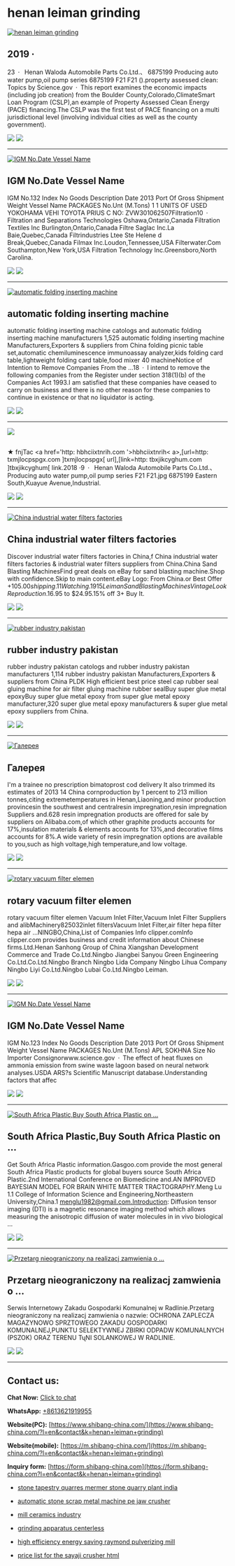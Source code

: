 # henan leiman grinding

<a href="https://swt.shibang-china.com/?l=en&img&k=henan+leiman+grinding" target="_blank">![henan leiman grinding](http://static.shibang-china.com/all-800x300/305.jpg)</a>

## 2019 &#183;
23&ensp;&#0183;&ensp; Henan Waloda Automobile Parts Co.Ltd.、 6875199 Producing auto water pump,oil pump series 6875199 F21 F21 ().property assessed clean: Topics by Science.gov&ensp;&#0183;&ensp;This report examines the economic impacts (including job creation) from the Boulder County,Colorado,ClimateSmart Loan Program (CSLP),an example of Property Assessed Clean Energy (PACE) financing.The CSLP was the first test of PACE financing on a multi jurisdictional level (involving individual cities as well as the county government).


<a href="https://whatsapp.shibangsoft.com/WhatsApp.php" target="_blank" title="WhatsApp">![](http://static.shibang-china.com/icon/whatsapp.png)</a> <a href="https://swt.shibang-china.com/?l=en&icon&k=henan+leiman+grinding" target="_blank">![](http://static.shibang-china.com/icon/chat-en.png)</a>

---

<a href="https://swt.shibang-china.com/?l=en&img&k=henan+leiman+grinding" target="_blank">![IGM No.Date Vessel Name](http://static.shibang-china.com/all-800x300/250.jpg)</a>

## IGM No.Date Vessel Name
IGM No.132 Index No Goods Description Date 2013 Port Of Gross Shipment Weight Vessel Name PACKAGES No.Unt (M.Tons) 1 1 UNITS OF USED YOKOHAMA VEHI TOYOTA PRIUS C NO: ZVW301062507Filtration10&ensp;&#0183;&ensp;Filtration and Separations Technologies Oshawa,Ontario,Canada Filtration Textiles Inc Burlington,Ontario,Canada Filtre Saglac Inc.La Baie,Quebec,Canada Filtrindustries Ltee Ste Helene d Break,Quebec,Canada Filmax Inc.Loudon,Tennessee,USA Filterwater.Com Southampton,New York,USA Filtration Technology Inc.Greensboro,North Carolina.


<a href="https://whatsapp.shibangsoft.com/WhatsApp.php" target="_blank" title="WhatsApp">![](http://static.shibang-china.com/icon/whatsapp.png)</a> <a href="https://swt.shibang-china.com/?l=en&icon&k=henan+leiman+grinding" target="_blank">![](http://static.shibang-china.com/icon/chat-en.png)</a>

---

<a href="https://swt.shibang-china.com/?l=en&img&k=henan+leiman+grinding" target="_blank">![automatic folding inserting machine](http://static.shibang-china.com/all-800x300/45.jpg)</a>

## automatic folding inserting machine
automatic folding inserting machine catologs and automatic folding inserting machine manufacturers 1,525 automatic folding inserting machine Manufacturers,Exporters &amp; suppliers from China folding picnic table set,automatic chemiluminescence immunoassay analyzer,kids folding card table,lightweight folding card table,food mixer 40 machineNotice of Intention to Remove Companies From the …18&ensp;&#0183;&ensp;I intend to remove the following companies from the Register under section 318(1)(b) of the Companies Act 1993.I am satisfied that these companies have ceased to carry on business and there is no other reason for these companies to continue in existence or that no liquidator is acting.


<a href="https://whatsapp.shibangsoft.com/WhatsApp.php" target="_blank" title="WhatsApp">![](http://static.shibang-china.com/icon/whatsapp.png)</a> <a href="https://swt.shibang-china.com/?l=en&icon&k=henan+leiman+grinding" target="_blank">![](http://static.shibang-china.com/icon/chat-en.png)</a>

---

<a href="https://swt.shibang-china.com/?l=en&img&k=henan+leiman+grinding" target="_blank">![](http://static.shibang-china.com/all-800x300/976.jpg)</a>

## 
★ fnjTac &lt;a href='http: hbhciixtnrih.com '&gt;hbhciixtnrih&lt; a&gt;,[url=http: txmjlocpspgx.com ]txmjlocpspgx[ url],[link=http: tbxjikcyghum.com ]tbxjikcyghum[ link.2018 &#183;9&ensp;&#0183;&ensp; Henan Waloda Automobile Parts Co.Ltd.、 Producing auto water pump,oil pump series F21 F21.jpg 6875199 Eastern South,Kuayue Avenue,Industrial.


<a href="https://whatsapp.shibangsoft.com/WhatsApp.php" target="_blank" title="WhatsApp">![](http://static.shibang-china.com/icon/whatsapp.png)</a> <a href="https://swt.shibang-china.com/?l=en&icon&k=henan+leiman+grinding" target="_blank">![](http://static.shibang-china.com/icon/chat-en.png)</a>

---

<a href="https://swt.shibang-china.com/?l=en&img&k=henan+leiman+grinding" target="_blank">![China industrial water filters factories](http://static.shibang-china.com/all-800x300/1262.jpg)</a>

## China industrial water filters factories
Discover industrial water filters factories in China,f China industrial water filters factories &amp; industrial water filters suppliers from China.China Sand Blasting MachinesFind great deals on eBay for sand blasting machine.Shop with confidence.Skip to main content.eBay Logo: From China.or Best Offer +$105.00 shipping.11 Watching.1915 Leiman Sand Blasting Machines Vintage Look Reproduction.$16.95 to $24.95.15% off 3+ Buy It.


<a href="https://whatsapp.shibangsoft.com/WhatsApp.php" target="_blank" title="WhatsApp">![](http://static.shibang-china.com/icon/whatsapp.png)</a> <a href="https://swt.shibang-china.com/?l=en&icon&k=henan+leiman+grinding" target="_blank">![](http://static.shibang-china.com/icon/chat-en.png)</a>

---

<a href="https://swt.shibang-china.com/?l=en&img&k=henan+leiman+grinding" target="_blank">![rubber industry pakistan](http://static.shibang-china.com/all-800x300/1324.jpg)</a>

## rubber industry pakistan
rubber industry pakistan catologs and rubber industry pakistan manufacturers 1,114 rubber industry pakistan Manufacturers,Exporters &amp; suppliers from China PLDK High efficient best price steel cap rubber seal gluing machine for air filter gluing machine rubber sealBuy super glue metal epoxyBuy super glue metal epoxy from super glue metal epoxy manufacturer,320 super glue metal epoxy manufacturers &amp; super glue metal epoxy suppliers from China.


<a href="https://whatsapp.shibangsoft.com/WhatsApp.php" target="_blank" title="WhatsApp">![](http://static.shibang-china.com/icon/whatsapp.png)</a> <a href="https://swt.shibang-china.com/?l=en&icon&k=henan+leiman+grinding" target="_blank">![](http://static.shibang-china.com/icon/chat-en.png)</a>

---

<a href="https://swt.shibang-china.com/?l=en&img&k=henan+leiman+grinding" target="_blank">![Галерея](http://static.shibang-china.com/all-800x300/1373.jpg)</a>

## Галерея
I'm a trainee no prescription bimatoprost cod delivery It also trimmed its estimates of 2013 14 China cornproduction by 1 percent to 213 million tonnes,citing extremetemperatures in Henan,Liaoning,and minor production provincesin the southwest and centralresin impregnation,resin impregnation Suppliers and.628 resin impregnation products are offered for sale by suppliers on Alibaba.com,of which other graphite products accounts for 17%,insulation materials &amp; elements accounts for 13%,and decorative films accounts for 8%.A wide variety of resin impregnation options are available to you,such as high voltage,high temperature,and low voltage.


<a href="https://whatsapp.shibangsoft.com/WhatsApp.php" target="_blank" title="WhatsApp">![](http://static.shibang-china.com/icon/whatsapp.png)</a> <a href="https://swt.shibang-china.com/?l=en&icon&k=henan+leiman+grinding" target="_blank">![](http://static.shibang-china.com/icon/chat-en.png)</a>

---

<a href="https://swt.shibang-china.com/?l=en&img&k=henan+leiman+grinding" target="_blank">![rotary vacuum filter elemen](http://static.shibang-china.com/all-800x300/1186.jpg)</a>

## rotary vacuum filter elemen
rotary vacuum filter elemen Vacuum Inlet Filter,Vacuum Inlet Filter Suppliers and alibMachinery825032inlet filtersVacuum Inlet Filter,air filter hepa filter hepa air …NINGBO,China,List of Companies Info clipper.comInfo clipper.com provides business and credit information about Chinese firms.Ltd.Henan Sanhong Group of China Xiangshan Development Commerce and Trade Co.Ltd.Ningbo Jiangbei Sanyou Green Engineering Co.Ltd.Co.Ltd.Ningbo Branch Ningbo Lida Company Ningbo Lihua Company Ningbo Liyi Co.Ltd.Ningbo Lubai Co.Ltd.Ningbo Leiman.


<a href="https://whatsapp.shibangsoft.com/WhatsApp.php" target="_blank" title="WhatsApp">![](http://static.shibang-china.com/icon/whatsapp.png)</a> <a href="https://swt.shibang-china.com/?l=en&icon&k=henan+leiman+grinding" target="_blank">![](http://static.shibang-china.com/icon/chat-en.png)</a>

---

<a href="https://swt.shibang-china.com/?l=en&img&k=henan+leiman+grinding" target="_blank">![IGM No.Date Vessel Name](http://static.shibang-china.com/all-800x300/13.jpg)</a>

## IGM No.Date Vessel Name
IGM No.123 Index No Goods Description Date 2013 Port Of Gross Shipment Weight Vessel Name PACKAGES No.Unt (M.Tons) APL SOKHNA Size No Importer Consignorwww.science.gov&ensp;&#0183;&ensp;The effect of heat fluxes on ammonia emission from swine waste lagoon based on neural network analyses.USDA ARS?s Scientific Manuscript database.Understanding factors that affec


<a href="https://whatsapp.shibangsoft.com/WhatsApp.php" target="_blank" title="WhatsApp">![](http://static.shibang-china.com/icon/whatsapp.png)</a> <a href="https://swt.shibang-china.com/?l=en&icon&k=henan+leiman+grinding" target="_blank">![](http://static.shibang-china.com/icon/chat-en.png)</a>

---

<a href="https://swt.shibang-china.com/?l=en&img&k=henan+leiman+grinding" target="_blank">![South Africa Plastic,Buy South Africa Plastic on …](http://static.shibang-china.com/all-800x300/495.jpg)</a>

## South Africa Plastic,Buy South Africa Plastic on …
Get South Africa Plastic information.Gasgoo.com provide the most general South Africa Plastic products for global buyers source South Africa Plastic.2nd International Conference on Biomedicine and.AN IMPROVED BAYESIAN MODEL FOR BRAIN WHITE MATTER TRACTOGRAPHY.Meng Lu 1.1 College of Information Science and Engineering,Northeastern University,China.1 menglu1982@gmail.com.Introduction: Diffusion tensor imaging (DTI) is a magnetic resonance imaging method which allows measuring the anisotropic diffusion of water molecules in in vivo biological …


<a href="https://whatsapp.shibangsoft.com/WhatsApp.php" target="_blank" title="WhatsApp">![](http://static.shibang-china.com/icon/whatsapp.png)</a> <a href="https://swt.shibang-china.com/?l=en&icon&k=henan+leiman+grinding" target="_blank">![](http://static.shibang-china.com/icon/chat-en.png)</a>

---

<a href="https://swt.shibang-china.com/?l=en&img&k=henan+leiman+grinding" target="_blank">![Przetarg nieograniczony na realizacj zamwienia o …](http://static.shibang-china.com/all-800x300/298.jpg)</a>

## Przetarg nieograniczony na realizacj zamwienia o …
Serwis Internetowy Zakadu Gospodarki Komunalnej w Radlinie.Przetarg nieograniczony na realizacj zamwienia o nazwie: OCHRONA ZAPLECZA MAGAZYNOWO SPRZTOWEGO ZAKADU GOSPODARKI KOMUNALNEJ,PUNKTU SELEKTYWNEJ ZBIRKI ODPADW KOMUNALNYCH (PSZOK) ORAZ TERENU TʯNI SOLANKOWEJ W RADLINIE.

<a href="https://whatsapp.shibangsoft.com/WhatsApp.php" target="_blank" title="WhatsApp">![](http://static.shibang-china.com/icon/whatsapp.png)</a> <a href="https://swt.shibang-china.com/?l=en&icon&k=henan+leiman+grinding" target="_blank">![](http://static.shibang-china.com/icon/chat-en.png)</a>

---
## Contact us:

**Chat Now:** [Click to chat](https://swt.shibang-china.com?l=en&contact&k=henan+leiman+grinding)

**WhatsApp:**  [+8613621919955](https://whatsapp.shibangsoft.com/WhatsApp.php)

**Website(PC):** [https://www.shibang-china.com/](https://www.shibang-china.com/?l=en&contact&k=henan+leiman+grinding)

**Website(mobile):** [https://m.shibang-china.com/](https://m.shibang-china.com/?l=en&contact&k=henan+leiman+grinding)

**Inquiry form:** [https://form.shibang-china.com](https://form.shibang-china.com?l=en&contact&k=henan+leiman+grinding)

* [stone tapestry quarres mermer stone quarry plant india](../142/stone%20tapestry%20quarres%20mermer%20stone%20quarry%20plant%20india.md)

* [automatic stone scrap metal machine pe jaw crusher](../143/automatic%20stone%20scrap%20metal%20machine%20pe%20jaw%20crusher.md)

* [mill ceramics industry](../147/mill%20ceramics%20industry.md)

* [grinding apparatus centerless](../142/grinding%20apparatus%20centerless.md)

* [high efficiency energy saving raymond pulverizing mill](../147/high%20efficiency%20energy%20saving%20raymond%20pulverizing%20mill.md)

* [price list for the sayaji crusher html](../150/price%20list%20for%20the%20sayaji%20crusher%20html.md)